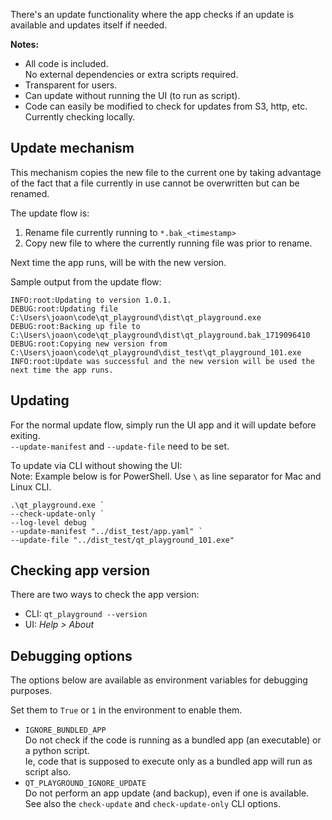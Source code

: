There's an update functionality where the app checks if an update is available and updates itself
if needed.

**Notes:**

* All code is included.  
  No external dependencies or extra scripts required.
* Transparent for users.
* Can update without running the UI (to run as script).
* Code can easily be modified to check for updates from S3, http, etc.  
  Currently checking locally.

## Update mechanism
This mechanism copies the new file to the current one by taking advantage of the fact that a file
currently in use cannot be overwritten but can be renamed.

The update flow is:

1. Rename file currently running to `*.bak_<timestamp>`
2. Copy new file to where the currently running file was prior to rename.

Next time the app runs, will be with the new version.

Sample output from the update flow:
```
INFO:root:Updating to version 1.0.1.
DEBUG:root:Updating file C:\Users\joaon\code\qt_playground\dist\qt_playground.exe
DEBUG:root:Backing up file to C:\Users\joaon\code\qt_playground\dist\qt_playground.bak_1719096410
DEBUG:root:Copying new version from C:\Users\joaon\code\qt_playground\dist_test\qt_playground_101.exe
INFO:root:Update was successful and the new version will be used the next time the app runs.
```

## Updating
For the normal update flow, simply run the UI app and it will update before exiting.  
`--update-manifest` and `--update-file` need to be set.

To update via CLI without showing the UI:  
Note: Example below is for PowerShell. Use `\` as line separator for Mac and Linux CLI.
```
.\qt_playground.exe `
--check-update-only `
--log-level debug `
--update-manifest "../dist_test/app.yaml" `
--update-file "../dist_test/qt_playground_101.exe"
```

## Checking app version
There are two ways to check the app version:

* CLI: `qt_playground --version`
* UI:  _Help > About_

## Debugging options
The options below are available as environment variables for debugging purposes.

Set them to `True` or `1` in the environment to enable them.

* `IGNORE_BUNDLED_APP`  
  Do not check if the code is running as a bundled app (an executable) or a python script.  
  Ie, code that is supposed to execute only as a bundled app will run as script also.
* `QT_PLAYGROUND_IGNORE_UPDATE`  
  Do not perform an app update (and backup), even if one is available.  
  See also the ``check-update`` and ``check-update-only`` CLI options.

